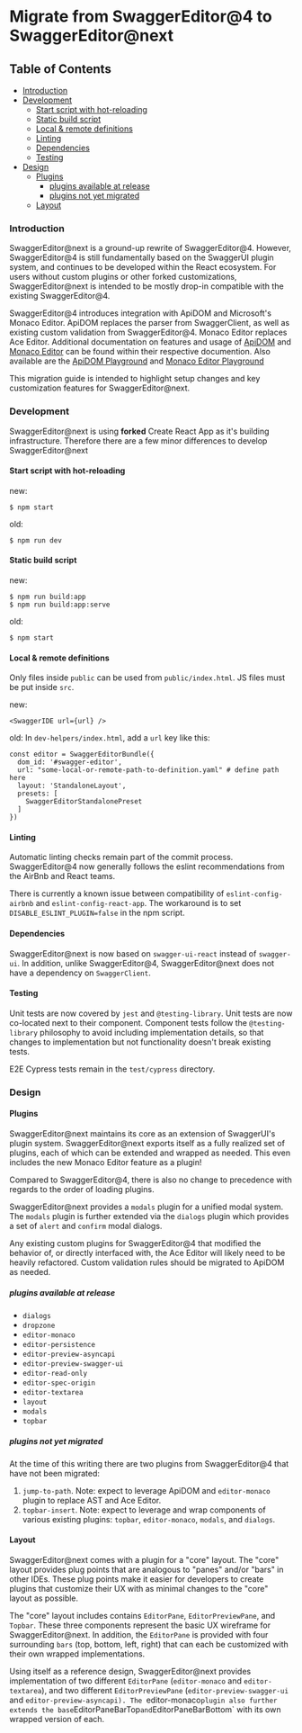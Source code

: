 # Migrate from SwaggerEditor@4 to SwaggerEditor@next

## Table of Contents
- [Introduction](#introduction)
- [Development](#development)
  - [Start script with hot-reloading](#start-script-with-hot-reloading)
  - [Static build script](#static-build-script)
  - [Local & remote definitions](#local--remote-definitions)
  - [Linting](#linting)
  - [Dependencies](#dependencies)
  - [Testing](#testing)
- [Design](#design)
  - [Plugins](#plugins)
    - [plugins available at release](#plugins-available-at-release)
    - [plugins not yet migrated](#plugins-not-yet-migrated)
  - [Layout](#layout)


### Introduction
SwaggerEditor@next is a ground-up rewrite of SwaggerEditor@4. However, SwaggerEditor@4 is still fundamentally based on the SwaggerUI plugin system, and continues to be developed within the React ecosystem. For users without custom plugins or other forked customizations, SwaggerEditor@next is intended to be mostly drop-in compatible with the existing SwaggerEditor@4.

SwaggerEditor@4 introduces integration with ApiDOM and Microsoft's Monaco Editor. ApiDOM replaces the parser from SwaggerClient, as well as existing custom validation from SwaggerEditor@4. Monaco Editor replaces Ace Editor. Additional documentation on features and usage of [ApiDOM](https://github.com/swagger-api/apidom) and [Monaco Editor](https://github.com/microsoft/monaco-editor) can be found within their respective documention. Also available are the [ApiDOM Playground](https://swagger-api.github.io/apidom/) and [Monaco Editor Playground](https://microsoft.github.io/monaco-editor/playground.html)

This migration guide is intended to highlight setup changes and key customization features for SwaggerEditor@next.


### Development
SwaggerEditor@next is using **forked** Create React App as it's building infrastructure. Therefore there are a few minor differences to develop SwaggerEditor@next

#### Start script with hot-reloading
new:
```
$ npm start
```

old:
```
$ npm run dev
```

#### Static build script
new:
```
$ npm run build:app
$ npm run build:app:serve
```

old:
```
$ npm start
```

#### Local & remote definitions
Only files inside `public` can be used from `public/index.html`. JS files must be put inside `src`.

new:
```
<SwaggerIDE url={url} />
```

old:
In `dev-helpers/index.html`, add a `url` key like this: 
```
const editor = SwaggerEditorBundle({
  dom_id: '#swagger-editor',
  url: "some-local-or-remote-path-to-definition.yaml" # define path here
  layout: 'StandaloneLayout',
  presets: [
    SwaggerEditorStandalonePreset
  ]
})
```


#### Linting
Automatic linting checks remain part of the commit process. SwaggerEditor@4 now generally follows the eslint recommendations from the AirBnb and React teams.

There is currently a known issue between compatibility of `eslint-config-airbnb` and `eslint-config-react-app`. The workaround is to set `DISABLE_ESLINT_PLUGIN=false` in the npm script. 


#### Dependencies

SwaggerEditor@next is now based on `swagger-ui-react` instead of `swagger-ui`. In addition, unlike SwaggerEditor@4, SwaggerEditor@next does not have a dependency on `SwaggerClient`.


#### Testing

Unit tests are now covered by `jest` and `@testing-library`. Unit tests are now co-located next to their component. Component tests follow the `@testing-library` philosophy to avoid including implementation details, so that changes to implementation but not functionality doesn't break existing tests.

E2E Cypress tests remain in the `test/cypress` directory.


### Design

#### Plugins

SwaggerEditor@next maintains its core as an extension of SwaggerUI's plugin system. SwaggerEditor@next exports itself as a fully realized set of plugins, each of which can be extended and wrapped as needed. This even includes the new Monaco Editor feature as a plugin!

Compared to SwaggerEditor@4, there is also no change to precedence with regards to the order of loading plugins.

SwaggerEditor@next provides a `modals` plugin for a unified modal system. The `modals` plugin is further extended via the `dialogs` plugin which provides a set of `alert` and `confirm` modal dialogs.

Any existing custom plugins for SwaggerEditor@4 that modified the behavior of, or directly interfaced with, the Ace Editor will likely need to be heavily refactored. Custom validation rules should be migrated to ApiDOM as needed.


##### plugins available at release
- `dialogs`
- `dropzone`
- `editor-monaco`
- `editor-persistence`
- `editor-preview-asyncapi`
- `editor-preview-swagger-ui`
- `editor-read-only`
- `editor-spec-origin`
- `editor-textarea`
- `layout`
- `modals`
- `topbar`

##### plugins not yet migrated

At the time of this writing there are two plugins from SwaggerEditor@4 that have not been migrated:
1. `jump-to-path`. Note: expect to leverage ApiDOM and `editor-monaco` plugin to replace AST and Ace Editor.
2. `topbar-insert`. Note: expect to leverage and wrap components of various existing plugins: `topbar`, `editor-monaco`, `modals`, and `dialogs`.



#### Layout

SwaggerEditor@next comes with a plugin for a "core" layout. The "core" layout provides plug points that are analogous to "panes" and/or "bars" in other IDEs. These plug points make it easier for developers to create plugins that customize their UX with as minimal changes to the "core" layout as possible. 

The "core" layout includes contains `EditorPane`, `EditorPreviewPane`, and `Topbar`. These three components represent the basic UX wireframe for SwaggerEditor@next. In addition, the `EditorPane` is provided with four surrounding `bars` (top, bottom, left, right) that can each be customized with their own wrapped implementations. 

Using itself as a reference design, SwaggerEditor@next provides implementation of two different `EditorPane` (`editor-monaco` and `editor-textarea`), and two different `EditorPreviewPane` (`editor-preview-swagger-ui` and `editor-preview-asyncapi). The `editor-monaco` plugin also further extends the base `EditorPaneBarTop` and `EditorPaneBarBottom` with its own wrapped version of each.
